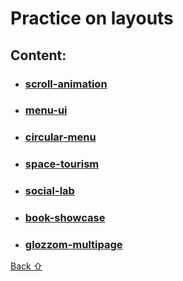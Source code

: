 # Practice on layouts

## **Content:**

* ### [scroll-animation](scroll-animation)
* ### [menu-ui](menu-ui)
* ### [circular-menu](circular-menu)
* ### [space-tourism](space-tourism)
* ### [social-lab](social-lab)
* ### [book-showcase](book-showcase)
* ### [glozzom-multipage](glozzom-multipage)

[Back &#8679;](#content)
